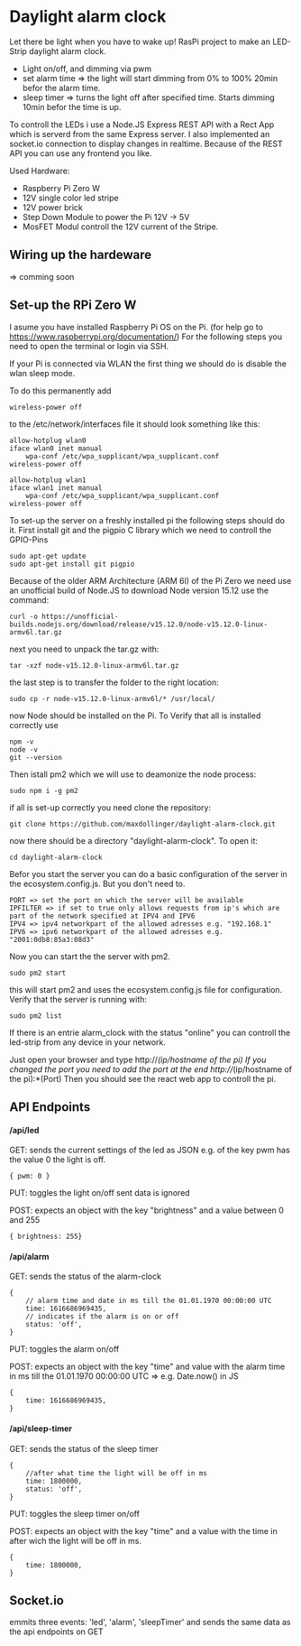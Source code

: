 # Daylight alarm clock
Let there be light when you have to wake up!
RasPi project to make an LED-Strip daylight alarm clock.
- Light on/off, and dimming via pwm
- set alarm time => the light will start dimming from 0% to 100% 20min befor the alarm time.
- sleep timer => turns the light off after specified time. Starts dimming 10min befor the time is up.

To controll the  LEDs i use a Node.JS Express REST API with a Rect App which is serverd from the same Express server.
I also implemented an socket.io connection to display changes in realtime.
Because of the REST API you can use any frontend you like.

Used Hardware:
- Raspberry Pi Zero W
- 12V single color led stripe
- 12V power brick
- Step Down Module to power the Pi 12V -> 5V
- MosFET Modul controll the 12V current of the Stripe.

## Wiring up the hardeware

=> comming soon

## Set-up the RPi Zero W
I asume you have installed Raspberry Pi OS on the Pi. (for help go to https://www.raspberrypi.org/documentation/)
For the following steps you need to open the terminal or login via SSH.

If your Pi is connected via WLAN the first thing we should do is disable the wlan sleep mode.

To do this permanently add
```
wireless-power off
```
to the /etc/network/interfaces file
it should look something like this:

```
allow-hotplug wlan0
iface wlan0 inet manual
    wpa-conf /etc/wpa_supplicant/wpa_supplicant.conf
wireless-power off

allow-hotplug wlan1
iface wlan1 inet manual
    wpa-conf /etc/wpa_supplicant/wpa_supplicant.conf
wireless-power off
```

To set-up the server on a freshly installed pi the following steps should do it.
First install git and the pigpio C library which we need to controll the GPIO-Pins
```
sudo apt-get update
sudo apt-get install git pigpio
```
Because of the older ARM Architecture (ARM 6l) of the Pi Zero we need use an unofficial build of Node.JS
to download Node version 15.12 use the command:
```
curl -o https://unofficial-builds.nodejs.org/download/release/v15.12.0/node-v15.12.0-linux-armv6l.tar.gz
```
next you need to unpack the tar.gz with:
```
tar -xzf node-v15.12.0-linux-armv6l.tar.gz
```
the last step is to transfer the folder to the right location:
```
sudo cp -r node-v15.12.0-linux-armv6l/* /usr/local/
```
now Node should be installed on the Pi. To Verify that all is installed correctly use
```
npm -v
node -v
git --version
```
Then istall pm2 which we will use to deamonize the node process:
```
sudo npm i -g pm2
```
if all is set-up correctly you need clone the repository:
```
git clone https://github.com/maxdollinger/daylight-alarm-clock.git
```
now there should be a directory "daylight-alarm-clock". To open it:
```
cd daylight-alarm-clock
```
Befor you start the server you can do a basic configuration of the server in the ecosystem.config.js.
But you don't need to.
```
PORT => set the port on which the server will be available
IPFILTER => if set to true only allows requests from ip's which are part of the network specified at IPV4 and IPV6
IPV4 => ipv4 networkpart of the allowed adresses e.g. "192.168.1"
IPV6 => ipv6 networkpart of the allowed adresses e.g. "2001:0db8:85a3:08d3"
```
Now you can start the the server with pm2.
```
sudo pm2 start
```
this will start pm2 and uses the ecosystem.config.js file for configuration.
Verify that the server is running with:
```
sudo pm2 list
```
If there is an entrie alarm_clock with the status "online" you can controll the led-strip from any device in your network.

Just open your browser and type http://*(ip/hostname of the pi) If you changed the port you need to add the port at the end http://*(ip/hostname of the pi):*(Port)
Then you should see the react web app to controll the pi.

## API Endpoints

#### /api/led
GET: sends the current settings of the led as JSON e.g. of the key pwm has the value 0 the light is off.
```
{ pwm: 0 }
```

PUT: toggles the light on/off sent data is ignored

POST: expects an object with the key "brightness" and a value between 0 and 255
```
{ brightness: 255}
```

#### /api/alarm
GET: sends the status of the alarm-clock
```
{   
    // alarm time and date in ms till the 01.01.1970 00:00:00 UTC
    time: 1616686969435,
    // indicates if the alarm is on or off
    status: 'off',
}
```

PUT: toggles the alarm on/off

POST: expects an object with the key "time" and value with the alarm time in ms till the 01.01.1970 00:00:00 UTC => e.g. Date.now() in JS
```
{
    time: 1616686969435,
}
```

#### /api/sleep-timer
GET: sends the status of the sleep timer
```
{
    //after what time the light will be off in ms
    time: 1800000,
    status: 'off',
}
```

PUT: toggles the sleep timer on/off

POST: expects an object with the key "time" and a value with the time in after wich the light will be off in ms.
```
{
    time: 1800000,
}
```

## Socket.io
emmits three events: 
'led', 'alarm', 'sleepTimer' and sends the same data as the api endpoints on GET
